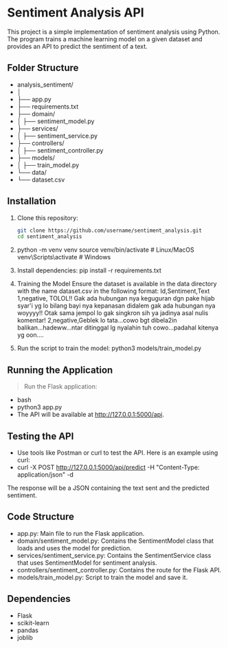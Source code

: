 # Sentiment Analysis API

This project is a simple implementation of sentiment analysis using Python. The program trains a machine learning model on a given dataset and provides an API to predict the sentiment of a text.

## Folder Structure

- analysis_sentiment/
- │
- ├── app.py
- ├── requirements.txt
- ├── domain/
- │ ├── sentiment_model.py
- ├── services/
- │ ├── sentiment_service.py
- ├── controllers/
- │ ├── sentiment_controller.py
- ├── models/
- │ ├── train_model.py
- └── data/
- └── dataset.csv


## Installation

1. Clone this repository:

   ```bash
   git clone https://github.com/username/sentiment_analysis.git
   cd sentiment_analysis

2. python -m venv venv
    source venv/bin/activate  # Linux/MacOS
    venv\Scripts\activate  # Windows

3. Install dependencies: 
    pip install -r requirements.txt

4. Training the Model
    Ensure the dataset is available in the data directory with the name dataset.csv in the following format:
    Id,Sentiment,Text
    1,negative,<USERNAME> TOLOL!! Gak ada hubungan nya keguguran dgn pake hijab syar'i yg lo bilang bayi nya kepanasan didalem gak ada hubungan nya woyyyy!! Otak sama jempol lo gak singkron sih ya jadinya asal nulis komentar!
    2,negative,Geblek lo tata...cowo bgt dibela2in balikan...hadeww...ntar ditinggal lg nyalahin tuh cowo...padahal kitenya yg oon....

5. Run the script to train the model:
    python3 models/train_model.py

## Running the Application
> Run the Flask application:

- bash
- python3 app.py
- The API will be available at http://127.0.0.1:5000/api.

## Testing the API
- Use tools like Postman or curl to test the API. Here is an example using curl:
- curl -X POST http://127.0.0.1:5000/api/predict -H "Content-Type: application/json" -d

The response will be a JSON containing the text sent and the predicted sentiment.

## Code Structure
- app.py: Main file to run the Flask application.
- domain/sentiment_model.py: Contains the SentimentModel class that loads and uses the model for prediction.
- services/sentiment_service.py: Contains the SentimentService class that uses SentimentModel for sentiment analysis.
- controllers/sentiment_controller.py: Contains the route for the Flask API.
- models/train_model.py: Script to train the model and save it.

## Dependencies
- Flask
- scikit-learn
- pandas
- joblib



